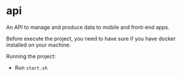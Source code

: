 # api
An API to manage and produce data to mobile and front-end apps.

Before execute the project, you need to have sure if you have docker installed on your machine.

Running the project:
 
 - Run ```start.sh```
